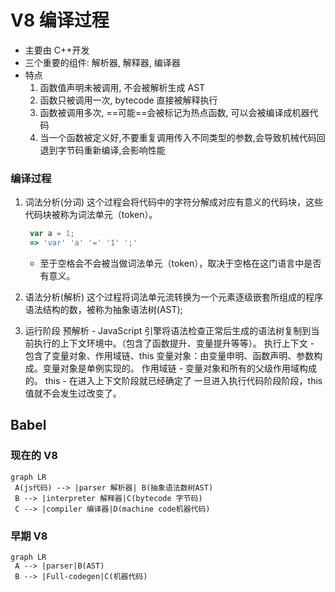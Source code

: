 # V8 编译过程

- 主要由 C++开发
- 三个重要的组件: 解析器, 解释器, 编译器
- 特点
  1. 函数值声明未被调用, 不会被解析生成 AST
  2. 函数只被调用一次, bytecode 直接被解释执行
  3. 函数被调用多次, ==可能==会被标记为热点函数, 可以会被编译成机器代码
  4. 当一个函数被定义好,不要重复调用传入不同类型的参数,会导致机械代码回退到字节码重新编译,会影响性能

### 编译过程

1. 词法分析(分词)
   这个过程会将代码中的字符分解成对应有意义的代码块，这些代码块被称为词法单元（token）。

   ```js
    var a = 1;
    => 'var' 'a' '=' '1' ';'
   ```

   - 至于空格会不会被当做词法单元（token），取决于空格在这门语言中是否有意义。

2. 语法分析(解析)
   这个过程将词法单元流转换为一个元素逐级嵌套所组成的程序语法结构的数，被称为抽象语法树(AST);

3. 运行阶段
   预解析 - JavaScript 引擎将语法检查正常后生成的语法树复制到当前执行的上下文环境中。（包含了函数提升、变量提升等等）。
   执行上下文 - 包含了变量对象、作用域链、this
   变量对象：由变量申明、函数声明、参数构成。变量对象是单例实现的。
   作用域链 - 变量对象和所有的父级作用域构成的。
   this - 在进入上下文阶段就已经确定了 一旦进入执行代码阶段阶段，this 值就不会发生过改变了。

## Babel

### 现在的 V8

```mermaid
graph LR
 A(js代码) --> |parser 解析器| B(抽象语法数树AST)
 B --> |interpreter 解释器|C(bytecode 字节码)
 C --> |compiler 编译器|D(machine code机器代码)
```

### 早期 V8

```mermaid
graph LR
 A --> |parser|B(AST)
 B --> |Full-codegen|C(机器代码)
```
